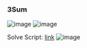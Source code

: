 <h3> 3Sum </h3>

![image](https://github.com/h4ckyou/h4ckyou.github.io/assets/127159644/df9835f4-c50e-481e-beb5-3a22ec1d8a18)
![image](https://github.com/h4ckyou/h4ckyou.github.io/assets/127159644/5e93b771-c187-4fc0-81b2-01394a42b273)









Solve Script: [link]()
![image](https://github.com/h4ckyou/h4ckyou.github.io/assets/127159644/5f5ffd97-4127-4c6d-9777-e5d6b4cdd2aa)
